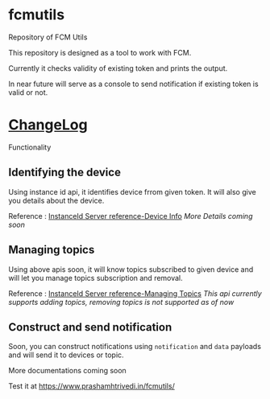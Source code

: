 # fcmutils
Repository of FCM Utils

This repository is designed as a tool to work with FCM.

Currently it checks validity of existing token and prints the output.

In near future will serve as a console to send notification if existing token is valid or not.

# [ChangeLog](changelog.md)

Functionality

## Identifying the device

Using instance id api, it identifies device frrom given token. It will also give you details about the device.

Reference : [InstanceId Server reference-Device Info](https://developers.google.com/instance-id/reference/server#get_information_about_app_instances)
*More Details coming soon*

## Managing topics

Using above apis soon, it will know topics subscribed to given device and will let you manage topics subscription and removal.



Reference : [InstanceId Server reference-Managing Topics](https://developers.google.com/instance-id/reference/server#create_relationship_maps_for_app_instances)
*This api currently supports adding topics, removing topics is not supported as of now*

## Construct and send notification

Soon, you can construct notifications using `notification` and `data` payloads and will send it to devices or topic. 


More documentations coming soon

Test it at https://www.prashamhtrivedi.in/fcmutils/